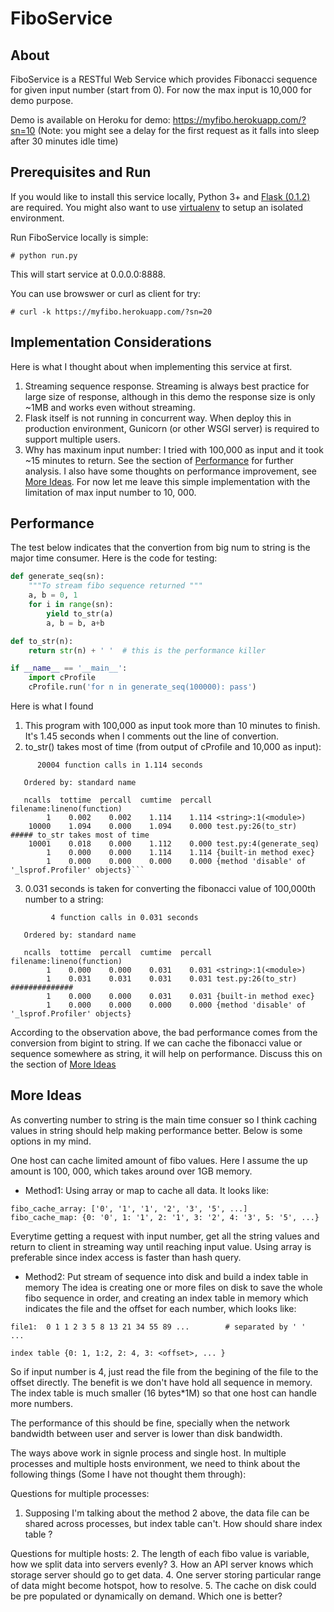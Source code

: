 # FiboService
## About
FiboService is a RESTful Web Service which provides Fibonacci sequence for given input number (start from 0). For now the max input is 10,000 for demo purpose. 

Demo is available on Heroku for demo: https://myfibo.herokuapp.com/?sn=10 (Note: you might see a delay for the first request as it falls into sleep after 30 minutes idle time)

## Prerequisites and Run

If you would like to install this service locally, Python 3+ and [Flask (0.1.2)](http://flask.pocoo.org/docs/0.12/installation/) are required. You might also want to use [virtualenv](https://virtualenv.pypa.io/en/stable/installation/) to setup an isolated environment.

Run FiboService locally is simple:
```
# python run.py
```
This will start service at 0.0.0.0:8888.

You can use browswer or curl as client for try:
```
# curl -k https://myfibo.herokuapp.com/?sn=20
```

## Implementation Considerations
Here is what I thought about when implementing this service at first.
1. Streaming sequence response. Streaming is always best practice for large size of response, although in this demo the response size is only ~1MB and works even without streaming. 
2. Flask itself is not running in concurrent way. When deploy this in production environment, Gunicorn (or other WSGI server) is required to support multiple users.
3. Why has maxinum input number: I tried with 100,000 as input and it took ~15 minutes to return. See the section of [Performance](#performance) for further analysis. I also have some thoughts on performance improvement, see [More Ideas](#more-ideas). For now let me leave this simple implementation with the limitation of max input number to 10, 000. 

## Performance
The test below indicates that the convertion from big num to string is the major time consumer. Here is the code for testing:
```python
def generate_seq(sn):
    """To stream fibo sequence returned """
    a, b = 0, 1
    for i in range(sn):
        yield to_str(a)
        a, b = b, a+b

def to_str(n):
    return str(n) + ' '  # this is the performance killer

if __name__ == '__main__':
    import cProfile
    cProfile.run('for n in generate_seq(100000): pass')
```
Here is what I found
1. This program with 100,000 as input took more than 10 minutes to finish. It's 1.45 seconds when I comments out the line of convertion.
2. to_str() takes most of time (from output of cProfile and 10,000 as input):
```
      20004 function calls in 1.114 seconds

   Ordered by: standard name

   ncalls  tottime  percall  cumtime  percall filename:lineno(function)
        1    0.002    0.002    1.114    1.114 <string>:1(<module>)
    10000    1.094    0.000    1.094    0.000 test.py:26(to_str)        ##### to_str takes most of time 
    10001    0.018    0.000    1.112    0.000 test.py:4(generate_seq)
        1    0.000    0.000    1.114    1.114 {built-in method exec}
        1    0.000    0.000    0.000    0.000 {method 'disable' of '_lsprof.Profiler' objects}```
```

3. 0.031 seconds is taken for converting the fibonacci value of 100,000th number to a string:
```
         4 function calls in 0.031 seconds

   Ordered by: standard name

   ncalls  tottime  percall  cumtime  percall filename:lineno(function)
        1    0.000    0.000    0.031    0.031 <string>:1(<module>)
        1    0.031    0.031    0.031    0.031 test.py:26(to_str)    ##############
        1    0.000    0.000    0.031    0.031 {built-in method exec}
        1    0.000    0.000    0.000    0.000 {method 'disable' of '_lsprof.Profiler' objects}
```

According to the observation above, the bad performance comes from the conversion from bigint to string. If we can cache the fibonacci value or sequence somewhere as string, it will help on performance. Discuss this on the section of [More Ideas](#more-ideas) 


## More Ideas
As converting number to string is the main time consuer so I think caching values in string should help making performance better. Below is some options in my mind. 

One host can cache limited amount of fibo values. Here I assume the up amount is 100, 000, which takes around over 1GB memory. 
* Method1: Using array or map to cache all data. It looks like:
```
fibo_cache_array: ['0', '1', '1', '2', '3', '5', ...]
fibo_cache_map: {0: '0', 1: '1', 2: '1', 3: '2', 4: '3', 5: '5', ...}
```

Everytime getting a request with input number, get all the string values and return to client in streaming way until reaching input value. Using array is preferable since index access is faster than hash query.

* Method2: Put stream of sequence into disk and build a index table in memory
The idea is creating one or more files on disk to save the whole fibo sequence in order, and creating an index table in memory which indicates the file and the offset for each number, which looks like:
```
file1:  0 1 1 2 3 5 8 13 21 34 55 89 ...        # separated by ' ' 
...

index table {0: 1, 1:2, 2: 4, 3: <offset>, ... }
```
So if input number is 4, just read the file from the begining of the file to the offset directly. The benefit is we don't have hold all sequence in memory. The index table is much smaller (16 bytes*1M) so that one host can handle more numbers. 

The performance of this should be fine, specially when the network bandwidth between user and server is lower than disk bandwidth. 

The ways above work in signle process and single host. In multiple processes and multiple hosts environment, we need to think about the following things (Some I have not thought them through):

Questions for multiple processes:
1. Supposing I'm talking about the method 2 above, the data file can be shared across processes, but index table can't. How should share index table ?  

Questions for multiple hosts:
2. The length of each fibo value is variable, how we split data into servers evenly? 
3. How an API server knows which storage server should go to get data. 
4. One server storing particular range of data might become hotspot, how to resolve. 
5. The cache on disk could be pre populated or dynamically on demand. Which one is better? 

